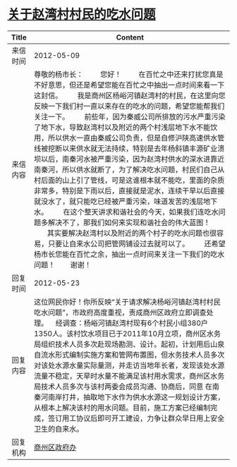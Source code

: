 # <a href="http://www.shangluo.gov.cn/zmhd/ldxxxx.jsp?urltype=leadermail.LeaderMailContentUrl&wbtreeid=1112&leadermailid=1195">关于赵湾村村民的吃水问题</a>
|Title|Content|
|:---:|---|
|来信时间|2012-05-09|
|来信内容|尊敬的杨市长：         您好！         在百忙之中还来打扰您真是不好意思，但还是希望您能在百忙之中抽出一点时间来看一下这封信。        我是商州区杨峪河镇赵湾村的村民，在这里向您反映一下我们村一直以来存在的吃水的问题，希望您能帮我们关注一下。        前些年，因为秦威公司所排放的污水严重污染了地下水，导致赵湾村以及附近的两个村浅层地下水不能饮用，所以供水一直由秦威公司负责，但是自修沪陕高速供水管线被挖断以来供水就无法持续，特别是去年杨斜镇丰源矿业溃坝以后，南秦河水被严重污染，因为赵湾村供水的深水进靠近南秦河，所以供水就断了，为了解决吃水问题，村民们自己从村后面的山上引了管线，可是这谁根本就不能吃，里面的杂质非常多，特别是下雨以后，直接就是泥水，连续干旱以后直接就没水了，就只能吃已经被严重污染，味道发苦的浅层地下水。        在这个整天讲求和谐社会的今天，如果我们连吃水问题多解决不了，那我们如何来实现和谐社会的伟大蓝图！        其实要解决赵湾村以及附近的两个村子的吃水问题也很容易，只要让自来水公司把管网铺设过去就可以了。        还希望杨市长您能在百忙之余，抽出一点时间来关注一下我们的吃水问题！        谢谢！|
|回复时间|2012-05-23|
|回复内容|这位网民你好！你所反映“关于请求解决杨峪河镇赵湾村村民吃水问题”，市政府高度重视，责成商州区政府立即调查处理。    经调查：杨峪河镇赵湾村现有6个村民小组380户1350人。该村饮水项目已于2011年10月立项，商州区水务局组织技术人员多次赴现场勘测、设计。起初，计划用后山泉自流水形式编制实施方案和管网布置图，但水务技术人员多次对该处水源水量实际量测，并走访当地年长者，发现该处水源流量不稳定，天旱时水量不能满足该村用水需求，商州区水务局技术人员多次与该村两委会成员沟通、协商后，同意 在南秦河南岸打井，抽取地下水作为供水水源这一规划设计方案，从根本上解决该村的用水问题。目前，施工方案已经编制完成，签订用工协议后即可开工建设，力争让群众早日用上安全卫生的自来水。|
|回复机构|<a href="../../categories/agencies/商州区政府办.md">商州区政府办</a>|